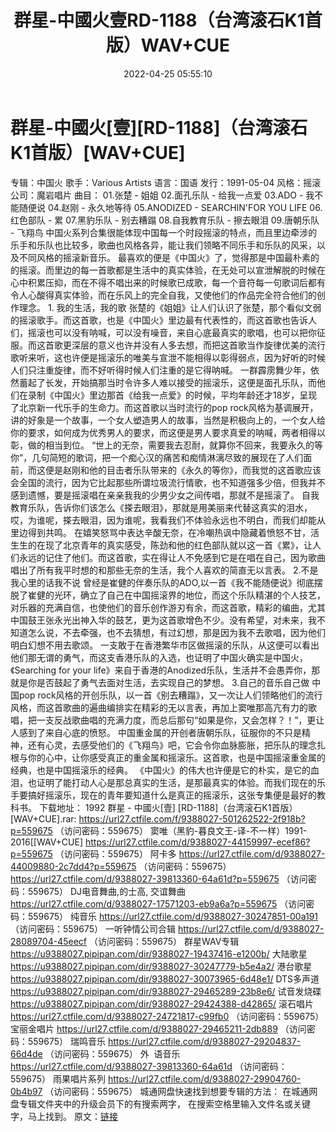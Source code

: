 ﻿---
title: 群星-中國火壹RD-1188（台湾滚石K1首版）WAV+CUE
date: 2022-04-25 05:55:10
categories: WAV车载音乐、镜像
tags: 国语流行
---
# 群星-中國火[壹][RD-1188]（台湾滚石K1首版）[WAV+CUE]

专辑：中国火
歌手：Various
Artists
语言：国语
发行：1991-05-04
风格：摇滚
公司：魔岩唱片
曲目：
01.张楚 -
姐姐
02.面孔乐队 - 给我一点爱
03.ADO -
我不能随便说
04.赵刚 - 永久地等待
05.ANODIZED - SEARCHIN'FOR YOU
LIFE
06.红色部队 -
累
07.黑豹乐队 -
别去糟蹋
08.自我教育乐队 -
擦去眼泪
09.唐朝乐队 -
飞翔鸟
中国火系列合集很能体现中国每一个时段摇滚的特点，而且里边牵涉的乐手和乐队也比较多，歌曲也风格各异，能让我们领略不同乐手和乐队的风采，以及不同风格的摇滚新音乐。
最喜欢的便是《中国火》了，觉得那是中国最朴素的的摇滚。而里边的每一首歌都是生活中的真实体验，在无处可以宣泄解脱的时候在心中积累压抑，而在不得不唱出来的时候歌已成歌，每一个音符每一句歌词后都有令人心酸得真实体验，而在乐风上的完全自我，又使他们的作品完全符合他们的创作理念。
1.
我的生活，我的歌
张楚的《姐姐》让人们认识了张楚，那个看似文弱的摇滚歌手。而这首歌，也是《中国火》里边最有代表性的，而这首歌也告诉人们，摇滚也可以没有呐喊，可以没有噪音，来自心底最真实的歌唱，也可以把你征服。而这首歌更深层的意义也许并没有人多去想，而把这首歌当作旋律优美的流行歌听来听，这也许便是摇滚乐的唯美与宣泄不能相得以彰得弱点，因为好听的时候人们只注重旋律，而不好听得时候人们注重的是它得呐喊。
一群霹雳舞少年，依然蓄起了长发，开始搞那当时令许多人难以接受的摇滚乐，这便是面孔乐队，而他们在录制《中国火》里边那首《给我一点爱》的时候，平均年龄还才18岁，呈现了北京新一代乐手的生命力。而这首歌以当时流行的pop
rock风格为基调展开，讲的好象是一个故事，一个女人塑造男人的故事，当然是积极向上的，一个女人给你的要求，如何成为优秀男人的要求，而这便是男人要求真爱的呐喊，两者相得以彰，做的相当到位。
“世上的无奈，需要我去忍耐，就算你不回来，我要永久的等你”，几句简短的歌词，把一个痴心汉的痛苦和痴情淋漓尽致的展现在了人们面前，而这便是赵刚和他的目击者乐队带来的《永久的等你》，而我觉的这首歌应该会全国的流行，因为它比起那些所谓垃圾流行情歌，也不知道强多少倍，但我并不感到遗憾，要是摇滚唱在亲亲我我的少男少女之间传唱，那就不是摇滚了。
自我教育乐队，告诉你们该怎么《搽去眼泪》，那就是用美丽来代替这真实的泪水，哎，为谁呢，搽去眼泪，因为谁呢，我看我们不体验永远也不明白，而我们却能从里边得到共鸣。
在嬉笑怒骂中表达辛酸无奈，在冷嘲热讽中隐藏着愤怒不甘，活生生的在现了北京青年的真实感受，陈劲和他的红色部队就以这一首《累》，让人们永远的记住了他们。而这首歌，实在得让人不免感到它是在唱在自己，因为歌曲唱出了所有我平时想的和那些无奈的生活，我个人喜欢的简直无以言表。
2.不是我心里的话我不说
曾经是崔健的伴奏乐队的ADO,以一首《我不能随便说》彻底摆脱了崔健的光环，确立了自己在中国摇滚界的地位，而这个乐队精湛的个人技艺，对乐器的充满自信，也使他们的音乐创作游刃有余，而这首歌，精彩的编曲，尤其中国鼓王张永光出神入华的鼓艺，更为这首歌增色不少。没有希望，对未来，我不知道怎么说，不去牵强，也不去猜想，有过幻想，那是因为我不去歌唱，因为他们明白幻想不用去歌颂。
一支敢于在香港繁华市区做摇滚的乐队，从这便可以看出他们那无谓的勇气，而这支香港乐队的入选，也证明了中国火确实是中国火，《Searching
for your
life》来自于香港的Anodized乐队，生活并不会愚弄你，那就是你是否鼓起了勇气去面对生活，去实现自己的梦想。
3.自己的音乐自己做
中国pop
rock风格的开创乐队，以一首《别去糟蹋》，又一次让人们领略他们的流行风格，而这首歌曲的遍曲编排实在精彩的无以言表，再加上窦唯那高亢有力的歌唱，把一支反战歌曲唱的充满力度，而总后那句“如果是你，又会怎样？！”，更让人感到了来自心底的愤怒。
中国重金属的开创者唐朝乐队，征服你的不只是精神，还有心灵，去感受他们的《飞翔鸟》吧，它会令你血脉膨胀，把乐队的理念扎根与你的心中，让你感受真正的重金属和摇滚乐。这首歌，也是中国摇滚重金属的经典，也是中国摇滚乐的经典。
《中国火》的伟大也许便是它的朴实，是它的血泪，也证明了能打动人心是那总真实的生活，是那最真实的体验。而我们现在的乐手要搞好摇滚乐，现在的青年要知道什么是真正的摇滚乐，这张专集便是最好的教科书。
下载地址：
1992 群星 - 中國火[壹] [RD-1188]（台湾滚石K1首版）[WAV+CUE].rar: https://url27.ctfile.com/f/9388027-501262522-2f918b?p=559675
（访问密码：559675）
窦唯（黑豹-暮良文王-译-不一样）1991-2016[[WAV+CUE]
https://url27.ctfile.com/d/9388027-44159997-ecef86?p=559675
（访问密码：559675）
阿卡多
https://url27.ctfile.com/d/9388027-44009880-2c7dd4?p=559675
（访问密码：559675）
https://url27.ctfile.com/d/9388027-39813360-64a61d?p=559675
（访问密码：559675）
DJ电音舞曲,的士高, 交谊舞曲
https://url27.ctfile.com/d/9388027-17571203-eb9a6a?p=559675
（访问密码：559675）
纯音乐
https://url27.ctfile.com/d/9388027-30247851-00a191
（访问密码：559675）
一听钟情公司合辑
https://url27.ctfile.com/d/9388027-28089704-45eecf
（访问密码：559675）
群星WAV专辑
https://u9388027.pipipan.com/dir/9388027-19437416-e1200b/
大陆歌星
https://u9388027.pipipan.com/dir/9388027-30247779-b5e4a2/
港台歌星
https://u9388027.pipipan.com/dir/9388027-30073965-6d48e1/
DTS多声道
https://u9388027.pipipan.com/dir/9388027-29465289-23b8e6/
试音发烧碟
https://u9388027.pipipan.com/dir/9388027-29424388-d42865/
滚石唱片
https://url27.ctfile.com/d/9388027-24721817-c99fb0
（访问密码：559675）
宝丽金唱片
https://url27.ctfile.com/d/9388027-29465211-2db889
（访问密码：559675）
瑞鸣音乐
https://url27.ctfile.com/d/9388027-29204837-66d4de
（访问密码：559675）
外  语音乐
https://url27.ctfile.com/d/9388027-39813360-64a61d
（访问密码：559675）
雨果唱片系列
https://url27.ctfile.com/d/9388027-29904760-0b4b97
（访问密码：559675）
城通网盘快速找到想要专辑的方法：
在城通网盘专辑文件夹中的升级会员下的有搜索两字，
在搜索空格里输入文件名或关键字，马上找到。
原文：[链接](https://blog.sina.com.cn/s/blog_1647c7e7601030wui.html)